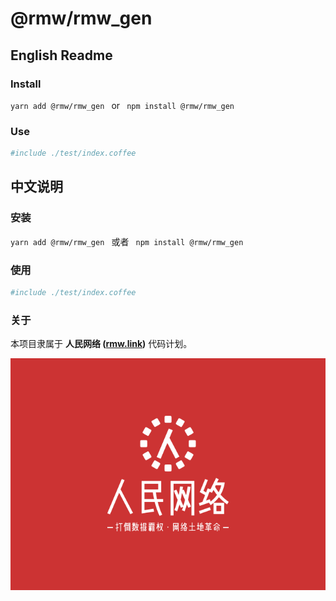 # @rmw/rmw_gen

## English Readme

### Install

```yarn add @rmw/rmw_gen ``` or ``` npm install @rmw/rmw_gen```

### Use

```coffee
#include ./test/index.coffee
```

## 中文说明

###  安装

```yarn add @rmw/rmw_gen ``` 或者 ``` npm install @rmw/rmw_gen```

### 使用

```coffee
#include ./test/index.coffee
```

### 关于

本项目隶属于 **人民网络 ([rmw.link](//rmw.link))** 代码计划。

![人民网络](https://raw.githubusercontent.com/rmw-link/logo/master/rmw.red.bg.svg)
